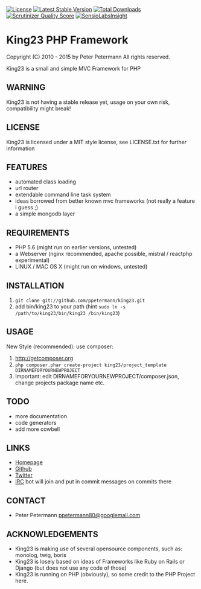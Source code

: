 [![License](https://poser.pugx.org/king23/king23/license.png)](https://packagist.org/packages/king23/king23)
[![Latest Stable Version](https://poser.pugx.org/king23/king23/v/stable.png)](https://packagist.org/packages/king23/king23)
[![Total Downloads](https://poser.pugx.org/king23/king23/downloads.png)](https://packagist.org/packages/king23/king23)
[![Scrutinizer Quality Score](https://scrutinizer-ci.com/g/ppetermann/king23/badges/quality-score.png?s=46a1e1b22d075da22f7392cf39b88c89ab3e4b55)](https://scrutinizer-ci.com/g/ppetermann/king23/)
[![SensioLabsInsight](https://insight.sensiolabs.com/projects/1ecb1847-a15f-4c00-9e80-374a701bc000/mini.png)](https://insight.sensiolabs.com/projects/1ecb1847-a15f-4c00-9e80-374a701bc000)
# King23 PHP Framework

Copyright (C) 2010 - 2015 by Peter Petermann
All rights reserved.

King23 is a small and simple MVC Framework for PHP

## WARNING
King23 is not having a stable release yet, usage on your own risk,
compatibility might break!

## LICENSE
King23 is licensed under a MIT style license, see LICENSE.txt 
for further information

## FEATURES
- automated class loading
- url router
- extendable command line task system
- ideas borrowed from better known mvc frameworks (not really a feature i guess ;)
- a simple mongodb layer 

## REQUIREMENTS
- PHP 5.6 (might run on earlier versions, untested)
- a Webserver (nginx recommended, apache possible, mistral / reactphp experimental)
- LINUX / MAC OS X (might run on windows, untested)

## INSTALLATION
1. `git clone git://github.com/ppetermann/king23.git`
2. add bin/king23 to your path (hint `sudo ln -s /path/to/king23/bin/king23 /bin/king23`)

## USAGE
New Style (recommended):
use composer:
1) http://getcomposer.org
2) `php composer.phar create-project king23/project_template DIRNAMEFORYOURNEWPROJECT`
3) Important: edit DIRNAMEFORYOURNEWPROJECT/composer.json, change projects package name etc.

## TODO
- more documentation
- code generators 
- add more cowbell

## LINKS
- [Homepage](http://king23.net)
- [Github](http://github.com/ppetermann/king23)
- [Twitter](http://twitter.com/ppetermann)
- [IRC](irc://irc.coldfront.net:6667/King23) bot will join and put in commit messages on commits there 

## CONTACT
- Peter Petermann <ppetermann80@googlemail.com> 

## ACKNOWLEDGEMENTS
- King23 is making use of several opensource components, such as: monolog, twig, boris
- King23 is losely based on ideas of Frameworks like Ruby on Rails or Django (but does not use any code of those)
- King23 is running on PHP (obviously), so some credit to the PHP Project here.
